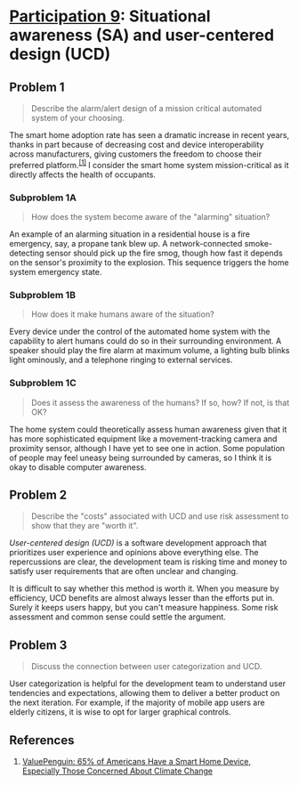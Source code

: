 # [Participation 9](https://github.com/hendraanggrian/IIT-CS487/blob/assets/lect10.pdf): Situational awareness (SA) and user-centered design (UCD)

## Problem 1

> Describe the alarm/alert design of a mission critical automated system of your
  choosing.

The smart home adoption rate has seen a dramatic increase in recent years,
thanks in part because of decreasing cost and device interoperability across
manufacturers, giving customers the freedom to choose their preferred platform.<sup>[\[1\]]</sup>
I consider the smart home system mission-critical as it directly affects the
health of occupants.

### Subproblem 1A

> How does the system become aware of the "alarming" situation?

An example of an alarming situation in a residential house is a fire emergency,
say, a propane tank blew up. A network-connected smoke-detecting sensor should
pick up the fire smog, though how fast it depends on the sensor's proximity to
the explosion. This sequence triggers the home system emergency state.

### Subproblem 1B

> How does it make humans aware of the situation?

Every device under the control of the automated home system with the capability
to alert humans could do so in their surrounding environment. A speaker should
play the fire alarm at maximum volume, a lighting bulb blinks light ominously,
and a telephone ringing to external services.

### Subproblem 1C

> Does it assess the awareness of the humans? If so, how? If not, is that OK?

The home system could theoretically assess human awareness given that it has
more sophisticated equipment like a movement-tracking camera and proximity
sensor, although I have yet to see one in action. Some population of people may
feel uneasy being surrounded by cameras, so I think it is okay to disable
computer awareness.

## Problem 2

> Describe the "costs" associated with UCD and use risk assessment to show that
  they are "worth it".

*User-centered design (UCD)* is a software development approach that prioritizes
user experience and opinions above everything else. The repercussions are clear,
the development team is risking time and money to satisfy user requirements that
are often unclear and changing.

It is difficult to say whether this method is worth it. When you measure by
efficiency, UCD benefits are almost always lesser than the efforts put in.
Surely it keeps users happy, but you can't measure happiness. Some risk
assessment and common sense could settle the argument.

## Problem 3

> Discuss the connection between user categorization and UCD.

User categorization is helpful for the development team to understand user
tendencies and expectations, allowing them to deliver a better product on the
next iteration. For example, if the majority of mobile app users are elderly
citizens, it is wise to opt for larger graphical controls.

## References

1.  [ValuePenguin: 65% of Americans Have a Smart Home Device, Especially Those Concerned About Climate Change](https://www.valuepenguin.com/two-thirds-americans-own-smart-home-device/)

[\[1\]]: https://www.valuepenguin.com/two-thirds-americans-own-smart-home-device/
